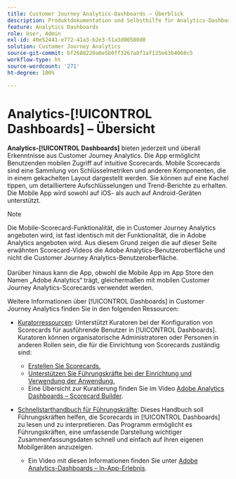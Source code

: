 ```yaml
---
title: Customer Journey Analytics-Dashboards – Überblick
description: Produktdokumentation und Selbsthilfe für Analytics-Dashboards oder mobile Scorecards.
feature: Analytics Dashboards
role: User, Admin
exl-id: 40e52441-e772-41a3-b2e3-51a3d00580d0
solution: Customer Journey Analytics
source-git-commit: bf2688220a0e5b0ff3267a8f1af135e63b4066c5
workflow-type: ht
source-wordcount: '271'
ht-degree: 100%

---
```


# Analytics-[!UICONTROL Dashboards] – Übersicht

**Analytics-[!UICONTROL Dashboards]** bieten jederzeit und überall Erkenntnisse aus Customer Journey Analytics. Die App ermöglicht Benutzenden mobilen Zugriff auf intuitive Scorecards. Mobile Scorecards sind eine Sammlung von Schlüsselmetriken und anderen Komponenten, die in einem gekachelten Layout dargestellt werden. Sie können auf eine Kachel tippen, um detailliertere Aufschlüsselungen und Trend-Berichte zu erhalten. Die Mobile App wird sowohl auf iOS- als auch auf Android-Geräten unterstützt.

>[!NOTE]
>
>Die Mobile-Scorecard-Funktionalität, die in Customer Journey Analytics angeboten wird, ist fast identisch mit der Funktionalität, die in Adobe Analytics angeboten wird. Aus diesem Grund zeigen die auf dieser Seite erwähnten Scorecard-Videos die Adobe Analytics-Benutzeroberfläche und nicht die Customer Journey Analytics-Benutzeroberfläche. <br/><br/>Darüber hinaus kann die App, obwohl die Mobile App im App Store den Namen „Adobe Analytics“ trägt, gleichermaßen mit mobilen Customer Journey Analytics-Scorecards verwendet werden.

Weitere Informationen über [!UICONTROL Dashboards] in Customer Journey Analytics finden Sie in den folgenden Ressourcen:

* [Kuratorressourcen](/help/mobile-app/curator.md): Unterstützt Kuratoren bei der Konfiguration von Scorecards für ausführende Benutzer in [!UICONTROL Dashboards]. Kuratoren können organisatorische Administratoren oder Personen in anderen Rollen sein, die für die Einrichtung von Scorecards zuständig sind:

   * [Erstellen Sie Scorecards.](/help/mobile-app/create-scorecard.md)
   * [Unterstützen Sie Führungskräfte bei der Einrichtung und Verwendung der Anwendung.](/help/mobile-app/set-up-execs.md)
   * Eine Übersicht zur Kuratierung finden Sie im Video [Adobe Analytics Dashboards – Scorecard Builder](https://experienceleague.adobe.com/docs/analytics-learn/tutorials/additional-tools/analytics-dashboards/adobe-analytics-dashboards-scorecard-builder.html?lang=de).


* [Schnellstarthandbuch für Führungskräfte](/help/mobile-app/executive.md): Dieses Handbuch soll Führungskräften helfen, die Scorecards in [!UICONTROL Dashboards] zu lesen und zu interpretieren. Das Programm ermöglicht es Führungskräften, eine umfassende Darstellung wichtiger Zusammenfassungsdaten schnell und einfach auf ihren eigenen Mobilgeräten anzuzeigen.

   * Ein Video mit diesen Informationen finden Sie unter [Adobe Analytics-Dashboards – In-App-Erlebnis](https://experienceleague.adobe.com/docs/analytics-learn/tutorials/additional-tools/analytics-dashboards/adobe-analytics-dashboards-in-app-experience.html?lang=de).
